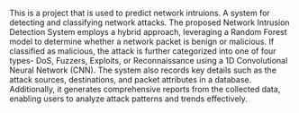 This is a project that is used to predict network intruions.
A system for detecting and classifying network attacks. The proposed Network Intrusion Detection System employs a hybrid approach, leveraging a Random Forest model to determine whether a network packet is benign or malicious. If classified as malicious, the attack is further categorized into one of four types- DoS, Fuzzers, Exploits, or Reconnaissance using a 1D Convolutional Neural Network (CNN). The system also records key details such as the attack sources, destinations, and packet attributes in a database. Additionally, it generates comprehensive reports from the collected data, enabling users to analyze attack patterns and trends effectively.
